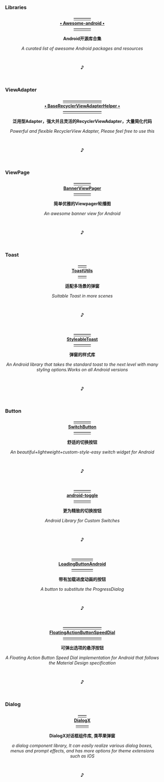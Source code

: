 ### Libraries
  <p align="center">
  <a href="https://snowdream86.gitbooks.io/awesome-android/content">
                                                    <b>————<br>• Awesome-android •<br>————</b>
  </a></p>
  <p align="center">                                      <b>Android开源库合集</b></p>
  <p align="center">                     <i>A curated list of awesome Android packages and resources</i></p>
  <br><p align="center"><b>♪</b></p><br>


### ViewAdapter
  <p align="center"><a href="https://github.com/CymChad/BaseRecyclerViewAdapterHelper">
                                                <b>—————————<br>• BaseRecyclerViewAdapterHelper •<br>—————————</b>
  </a></p>
  <p align="center">                         <b>泛用型Adapter，强大并且灵活的RecyclerViewAdapter，大量简化代码</b></p>
  <p align="center">                    <i>Powerful and flexible RecyclerView Adapter, Please feel free to use this</i></p>
  <br><p align="center"><b>♪</b></p><br>



### ViewPage
  <p align="center"><a href="https://github.com/zhpanvip/BannerViewPager">
                                                      <b>————<br>BannerViewPager<br>————</b>
  </a></p>
  <p align="center">                                      <b>简单优雅的Viewpager轮播图</b></p>
  <p align="center">                                 <i>An awesome banner view for Android</i></p>
  <br><p align="center"><b>♪</b></p><br>
  


### Toast
  <p align="center"><a href="https://github.com/getActivity/ToastUtils">
                                                         <b>——<br>ToastUtils<br>——</b>
  </a></p>
  <p align="center">                                         <b>适配多场景的弹窗</b></p>
  <p align="center">                                 <i>Suitable Toast in more scenes</i></p>
  <br><p align="center"><b>♪</b></p><br>
  

  <p align="center"><a href="https://github.com/Muddz/StyleableToast">
                                                       <b>————<br>StyleableToast<br>————</b>
  </a></p>
  <p align="center">                                           <b>弹窗的样式库</b></p>
  <p align="center">
           <i>An Android library that takes the standard toast to the next level with many styling options.Works on all Android versions</i></p>
  <br><p align="center"><b>♪</b></p><br>
  

### Button
  <p align="center"><a href="https://github.com/zcweng/SwitchButton">
                                                          <b>————<br>SwitchButton<br>————</b>
  </a></p>
  <p align="center">                                            <b>舒适的切换按钮</b></p>
  <p align="center">                  <i>An beautiful+lightweight+custom-style-easy switch widget for Android</i></p>
  <br><p align="center"><b>♪</b></p><br>

  <p align="center"><a href="https://github.com/Angads25/android-toggle">
                                                          <b>————<br>android-toggle<br>————</b>
  </a></p>
  <p align="center">                                            <b>更为精致的切换按钮</b></p>
  <p align="center">                               <i>Android Library for Custom Switches</i></p>
  <br><p align="center"><b>♪</b></p><br>

  <p align="center"><a href="https://github.com/leandroBorgesFerreira/LoadingButtonAndroid">
                                                       <b>—————<br>LoadingButtonAndroid<br>—————</b>
  </a></p>
  <p align="center">                                         <b>带有加载进度动画的按钮</b></p>
  <p align="center">                                <i>A button to substitute the ProgressDialog</i></p>
  <br><p align="center"><b>♪</b></p><br>
  
  
  <p align="center"><a href="https://github.com/leinardi/FloatingActionButtonSpeedDial">
                                                  <b>—————————<br>FloatingActionButtonSpeedDial<br>—————————</b>
  </a></p>
  <p align="center">                                         <b>可弹出选项的悬浮按钮</b></p>
  <p align="center">     <i>A Floating Action Button Speed Dial implementation for Android that follows the Material Design specification</i></p>
  <br><p align="center"><b>♪</b></p><br>



### Dialog
  <p align="center"><a href="https://github.com/kongzue/DialogX">
                                                                     <b>——<br>DialogX<br>———</b>
  </a></p>
  <p align="center">                                            <b>DialogX对话框组件库, 类苹果弹窗</b></p>
  <p align="center"><i>a dialog component library, It can easily realize various dialog boxes, menus and prompt effects, and has more options for theme extensions such as IOS</i></p>
  <br><p align="center"><b>♪</b></p><br>
